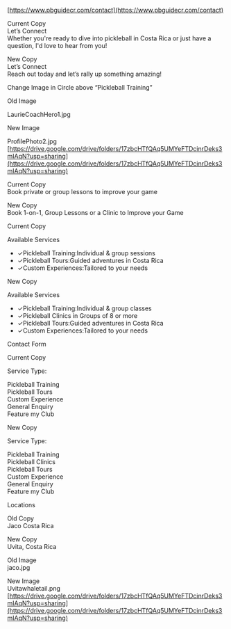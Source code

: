 [https://www.pbguidecr.com/contact](https://www.pbguidecr.com/contact) 

Current Copy   
Let’s Connect   
Whether you're ready to dive into pickleball in Costa Rica or just have a question, I'd love to hear from you\!

New Copy   
Let’s Connect   
Reach out today and let’s rally up something amazing\! 

Change Image in Circle above “Pickleball Training”  

Old Image 

LaurieCoachHero1.jpg 

New Image 

ProfilePhoto2.jpg   
[https://drive.google.com/drive/folders/17zbcHTfQAq5UMYeFTDcinrDeks3mIAqN?usp=sharing](https://drive.google.com/drive/folders/17zbcHTfQAq5UMYeFTDcinrDeks3mIAqN?usp=sharing) 

Current Copy   
Book private or group lessons to improve your game

New Copy   
Book 1-on-1, Group Lessons or a Clinic to Improve your Game

Current Copy 

Available Services

* ✓Pickleball Training:Individual & group sessions  
* ✓Pickleball Tours:Guided adventures in Costa Rica  
* ✓Custom Experiences:Tailored to your needs

New Copy 

Available Services

* ✓Pickleball Training:Individual & group classes  
* ✓Pickleball Clinics in Groups of 8 or more   
* ✓Pickleball Tours:Guided adventures in Costa Rica  
* ✓Custom Experiences:Tailored to your needs

Contact Form 

Current Copy 

Service Type: 

Pickleball Training  
Pickleball Tours   
Custom Experience  
General Enquiry   
Feature my Club 

New Copy 

Service Type: 

Pickleball Training  
Pickleball Clinics   
Pickleball Tours   
Custom Experience  
General Enquiry   
Feature my Club 

Locations 

Old Copy   
Jaco Costa Rica 

New Copy   
Uvita, Costa Rica 

Old Image   
jaco.jpg 

New Image   
Uvitawhaletail.png   
[https://drive.google.com/drive/folders/17zbcHTfQAq5UMYeFTDcinrDeks3mIAqN?usp=sharing](https://drive.google.com/drive/folders/17zbcHTfQAq5UMYeFTDcinrDeks3mIAqN?usp=sharing) 
